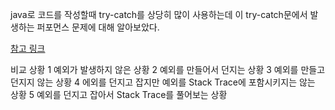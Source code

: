 
java로 코드를 작성할때 try-catch를 상당히 많이 사용하는데 이 try-catch문에서 발생하는 퍼포먼스 문제에 대해 알아보았다.

[참고 링크](https://www.baeldung.com/java-exceptions-performance)

비교 상황
1 예외가 발생하지 않은 상황
2 예외를 만들어서 던지는 상황
3 예외를 만들고 던지지 않는 상황
4 에외를 던지고 잡지만 예외를 Stack Trace에 포함시키지는 않는 상황
5 예외를 던지고 잡아서 Stack Trace를 풀어보는 상황

``` java
```
